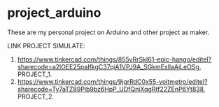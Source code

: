 # project_arduino
These are my personal project on Arduino and other project as maker.

LINK PROJECT SIMULATE:

1. https://www.tinkercad.com/things/855vRrSkI61-epic-hango/editel?sharecode=a2lOEE25paIfkgC37qiA1VPJ9A_SGkmExllaAjLeOSg, PROJECT_1.
2. https://www.tinkercad.com/things/9jgrRdC0x55-voltmetro/editel?sharecode=Ty7aTZ89Pjb9bz6HpP_UDfQniXqgRtf22ZEnP6Yt838, PROJECT_2.

